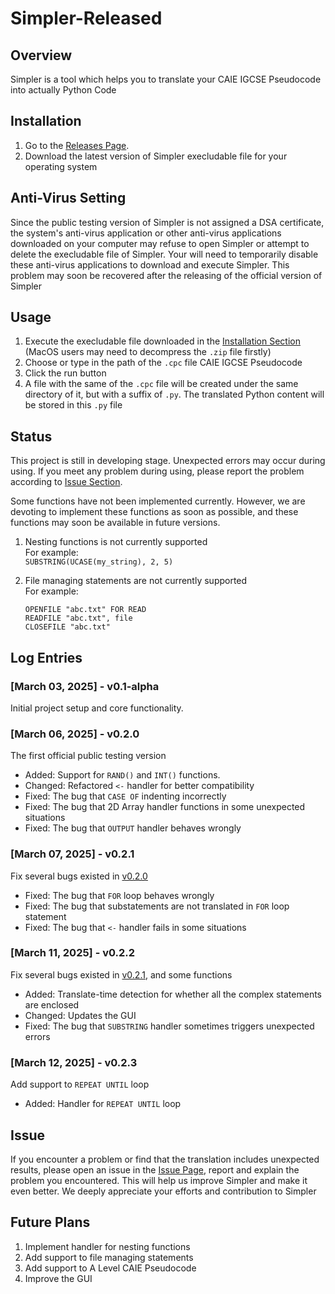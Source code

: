 # Simpler-Released

## Overview
Simpler is a tool which helps you to translate your CAIE IGCSE Pseudocode into actually Python Code

## Installation
1. Go to the [Releases Page](https://github.com/shixingzeya/Simpler-Released/releases). 
2. Download the latest version of Simpler execludable file for your operating system

## Anti-Virus Setting
Since the public testing version of Simpler is not assigned a DSA certificate, the system's anti-virus application or other anti-virus applications downloaded on your computer may refuse to open Simpler or attempt to delete the execludable file of Simpler. Your will need to temporarily disable these anti-virus applications to download and execute Simpler. This problem may soon be recovered after the releasing of the official version of Simpler

## Usage
1. Execute the execludable file downloaded in the [Installation Section](#installation) (MacOS users may need to decompress the `.zip` file firstly)
2. Choose or type in the path of the `.cpc` file CAIE IGCSE Pseudocode 
3. Click the run button
4. A file with the same of the `.cpc` file will be created under the same directory of it, but with a suffix of `.py`. The translated Python content will be stored in this `.py` file

## Status
This project is still in developing stage. Unexpected errors may occur during using. If you meet any problem during using, please report the problem according to [Issue Section](#issue).

Some functions have not been implemented currently. However, we are devoting to implement these functions as soon as possible, and these functions may soon be available in future versions. 

1. Nesting functions is not currently supported  
   For example:  
   `SUBSTRING(UCASE(my_string), 2, 5)`

2. File managing statements are not currently supported  
   For example:
   ```
   OPENFILE "abc.txt" FOR READ
   READFILE "abc.txt", file
   CLOSEFILE "abc.txt"
   ```

## Log Entries

### [March 03, 2025] - v0.1-alpha 
Initial project setup and core functionality.  

### [March 06, 2025] - v0.2.0
The first official public testing version  

* Added: Support for `RAND()` and `INT()` functions.
* Changed: Refactored `<-` handler for better compatibility
* Fixed: The bug that `CASE OF` indenting incorrectly
* Fixed: The bug that 2D Array handler functions in some unexpected situations
* Fixed: The bug that `OUTPUT` handler behaves wrongly

### [March 07, 2025] - v0.2.1
Fix several bugs existed in [v0.2.0](#march-06-2025---v020)

* Fixed: The bug that `FOR` loop behaves wrongly
* Fixed: The bug that substatements are not translated in `FOR` loop statement
* Fixed: The bug that `<-` handler fails in some situations

### [March 11, 2025] - v0.2.2
Fix several bugs existed in [v0.2.1](#march-07-2025---v021), and some functions

* Added: Translate-time detection for whether all the complex statements are enclosed
* Changed: Updates the GUI
* Fixed: The bug that `SUBSTRING` handler sometimes triggers unexpected errors

### [March 12, 2025] - v0.2.3
Add support to `REPEAT UNTIL` loop

* Added: Handler for `REPEAT UNTIL` loop

## Issue
If you encounter a problem or find that the translation includes unexpected results, please open an issue in the [Issue Page](https://github.com/shixingzeya/Simpler-Released/issues), report and explain the problem you encountered. This will help us improve Simpler and make it even better. We deeply appreciate your efforts and contribution to Simpler

## Future Plans
1. Implement handler for nesting functions
2. Add support to file managing statements
3. Add support to A Level CAIE Pseudocode
4. Improve the GUI